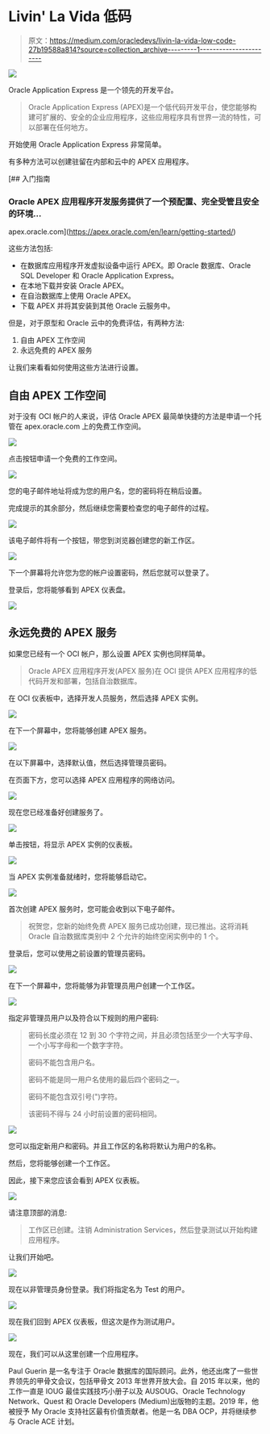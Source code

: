 # Livin' La Vida 低码

> 原文：<https://medium.com/oracledevs/livin-la-vida-low-code-27b19588a814?source=collection_archive---------1----------------------->

![](img/10c13b6bc27d81170f31d05772e5f952.png)

Oracle Application Express 是一个领先的开发平台。

> Oracle Application Express (APEX)是一个低代码开发平台，使您能够构建可扩展的、安全的企业应用程序，这些应用程序具有世界一流的特性，可以部署在任何地方。

开始使用 Oracle Application Express 非常简单。

有多种方法可以创建驻留在内部和云中的 APEX 应用程序。

[](https://apex.oracle.com/en/learn/getting-started/) [## 入门指南

### Oracle APEX 应用程序开发服务提供了一个预配置、完全受管且安全的环境…

apex.oracle.com](https://apex.oracle.com/en/learn/getting-started/) 

这些方法包括:

*   在数据库应用程序开发虚拟设备中运行 APEX。即 Oracle 数据库、Oracle SQL Developer 和 Oracle Application Express。
*   在本地下载并安装 Oracle APEX。
*   在自治数据库上使用 Oracle APEX。
*   下载 APEX 并将其安装到其他 Oracle 云服务中。

但是，对于原型和 Oracle 云中的免费评估，有两种方法:

1.  自由 APEX 工作空间
2.  永远免费的 APEX 服务

让我们来看看如何使用这些方法进行设置。

## 自由 APEX 工作空间

对于没有 OCI 帐户的人来说，评估 Oracle APEX 最简单快捷的方法是申请一个托管在 apex.oracle.com 上的免费工作空间。

![](img/91e8e6db65dd1f5f39b95105b5a68571.png)

点击按钮申请一个免费的工作空间。

![](img/6e387c72ae7b68ace5f57e6a32644fbb.png)

您的电子邮件地址将成为您的用户名，您的密码将在稍后设置。

完成提示的其余部分，然后继续您需要检查您的电子邮件的过程。

![](img/cdb834d715dc826e8016e6724a7c4f74.png)

该电子邮件将有一个按钮，带您到浏览器创建您的新工作区。

![](img/1e27e5efd3e276f9667e84f2c2aeb29c.png)

下一个屏幕将允许您为您的帐户设置密码，然后您就可以登录了。

登录后，您将能够看到 APEX 仪表盘。

![](img/f8674c368515425085280bcb35238f3f.png)

## 永远免费的 APEX 服务

如果您已经有一个 OCI 帐户，那么设置 APEX 实例也同样简单。

> Oracle APEX 应用程序开发(APEX 服务)在 OCI 提供 APEX 应用程序的低代码开发和部署，包括自治数据库。

在 OCI 仪表板中，选择开发人员服务，然后选择 APEX 实例。

![](img/cbc886144d1b0496b9e71fdf8fd48fed.png)

在下一个屏幕中，您将能够创建 APEX 服务。

![](img/7f3c940d44ad19f861ee596910ca7f06.png)

在以下屏幕中，选择默认值，然后选择管理员密码。

在页面下方，您可以选择 APEX 应用程序的网络访问。

![](img/d04729eb9d22c6a46e7c444305fb450d.png)

现在您已经准备好创建服务了。

![](img/72d4a161bf3f79673b29a88759f9c563.png)

单击按钮，将显示 APEX 实例的仪表板。

![](img/bd56376f4ef5b7c555f3b60ca1c6bcc3.png)

当 APEX 实例准备就绪时，您将能够启动它。

![](img/29db6ec1018afaac7e4ec35ea797d57a.png)

首次创建 APEX 服务时，您可能会收到以下电子邮件。

> 祝贺您，您新的始终免费 APEX 服务已成功创建，现已推出。这将消耗 Oracle 自治数据库类别中 2 个允许的始终空闲实例中的 1 个。

登录后，您可以使用之前设置的管理员密码。

![](img/61fdd802f29c2d512c739b784e84bf07.png)

在下一个屏幕中，您将能够为非管理员用户创建一个工作区。

![](img/cd4db8d545364357909f0141dc7be64c.png)

指定非管理员用户以及符合以下规则的用户密码:

> 密码长度必须在 12 到 30 个字符之间，并且必须包括至少一个大写字母、一个小写字母和一个数字字符。
> 
> 密码不能包含用户名。
> 
> 密码不能是同一用户名使用的最后四个密码之一。
> 
> 密码不能包含双引号(")字符。
> 
> 该密码不得与 24 小时前设置的密码相同。

![](img/6d3d538edba06fb858d8a4e086bf2c56.png)

您可以指定新用户和密码。并且工作区的名称将默认为用户的名称。

然后，您将能够创建一个工作区。

因此，接下来您应该会看到 APEX 仪表板。

![](img/50cc5d0a71df4afadf5dabbae7c01611.png)

请注意顶部的消息:

> 工作区已创建。注销 Administration Services，然后登录测试以开始构建应用程序。

让我们开始吧。

![](img/0186c2f22a3101771eae58b60bbf069c.png)

现在以非管理员身份登录。我们将指定名为 Test 的用户。

![](img/f10773d53516c070d95152c155c0cca7.png)

现在我们回到 APEX 仪表板，但这次是作为测试用户。

![](img/dbd792b21be59906b209ba8dfca46493.png)

现在，我们可以从这里创建一个应用程序。

Paul Guerin 是一名专注于 Oracle 数据库的国际顾问。此外，他还出席了一些世界领先的甲骨文会议，包括甲骨文 2013 年世界开放大会。自 2015 年以来，他的工作一直是 IOUG 最佳实践技巧小册子以及 AUSOUG、Oracle Technology Network、Quest 和 Oracle Developers (Medium)出版物的主题。2019 年，他被授予 My Oracle 支持社区最有价值贡献者。他是一名 DBA OCP，并将继续参与 Oracle ACE 计划。